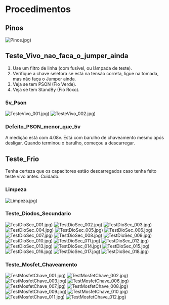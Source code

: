 # Procedimentos

## Pinos

![Pinos.jpg)](img/procedimentos/pinos/Pinos_001.jpg)

## Teste_Vivo_nao_faca_o_jumper_ainda

1. Use um filtro de linha (com fusível, ou lâmpada de teste).
2. Verifique a chave seletora se está na tensão correta, ligue na tomada, mas não faça o Jumper ainda.
3. Veja se tem PSON (Fio Verde).
4. Veja se tem StandBy (Fio Roxo).

### 5v_Pson

![TesteVivo_001.jpg)](img/procedimentos/5v_Pson/TesteVivo_001.jpg)
![TesteVivo_002.jpg)](img/procedimentos/5v_Pson/TesteVivo_002.jpg)

### Defeito_PSON_menor_que_5v

A medição está com 4.08v. Está com barulho de chaveamento mesmo após desligar. Quando terminou o barulho, começou a descarregar.

## Teste_Frio

Tenha certeza que os capacitores estão descarregados caso tenha feito teste vivo antes. Cuidado.

### Limpeza

![Limpeza.jpg)](img/procedimentos/limpeza/Limpeza.jpg)

### Teste_Diodos_Secundario

![TestDioSec_001.jpg)](img/procedimentos/testeDiodosSecundario/TestDioSec_001.jpg)
![TestDioSec_002.jpg)](img/procedimentos/testeDiodosSecundario/TestDioSec_002.jpg)
![TestDioSec_003.jpg)](img/procedimentos/testeDiodosSecundario/TestDioSec_003.jpg)
![TestDioSec_004.jpg)](img/procedimentos/testeDiodosSecundario/TestDioSec_004.jpg)
![TestDioSec_005.jpg)](img/procedimentos/testeDiodosSecundario/TestDioSec_005.jpg)
![TestDioSec_006.jpg)](img/procedimentos/testeDiodosSecundario/TestDioSec_006.jpg)
![TestDioSec_007.jpg)](img/procedimentos/testeDiodosSecundario/TestDioSec_007.jpg)
![TestDioSec_008.jpg)](img/procedimentos/testeDiodosSecundario/TestDioSec_008.jpg)
![TestDioSec_009.jpg)](img/procedimentos/testeDiodosSecundario/TestDioSec_009.jpg)
![TestDioSec_010.jpg)](img/procedimentos/testeDiodosSecundario/TestDioSec_010.jpg)
![TestDioSec_011.jpg)](img/procedimentos/testeDiodosSecundario/TestDioSec_011.jpg)
![TestDioSec_012.jpg)](img/procedimentos/testeDiodosSecundario/TestDioSec_012.jpg)
![TestDioSec_013.jpg)](img/procedimentos/testeDiodosSecundario/TestDioSec_013.jpg)
![TestDioSec_014.jpg)](img/procedimentos/testeDiodosSecundario/TestDioSec_014.jpg)
![TestDioSec_015.jpg)](img/procedimentos/testeDiodosSecundario/TestDioSec_015.jpg)
![TestDioSec_016.jpg)](img/procedimentos/testeDiodosSecundario/TestDioSec_016.jpg)
![TestDioSec_017.jpg)](img/procedimentos/testeDiodosSecundario/TestDioSec_017.jpg)
![TestDioSec_018.jpg)](img/procedimentos/testeDiodosSecundario/TestDioSec_018.jpg)

### Teste_Mosfet_Chaveamento

![TestMosfetChave_001.jpg)](img/procedimentos/testeMosfetChaveamento/TestMosfetChave_001.jpg)
![TestMosfetChave_002.jpg)](img/procedimentos/testeMosfetChaveamento/TestMosfetChave_002.jpg)
![TestMosfetChave_003.jpg)](img/procedimentos/testeMosfetChaveamento/TestMosfetChave_003.jpg)
![TestMosfetChave_006.jpg)](img/procedimentos/testeMosfetChaveamento/TestMosfetChave_006.jpg)
![TestMosfetChave_007.jpg)](img/procedimentos/testeMosfetChaveamento/TestMosfetChave_007.jpg)
![TestMosfetChave_008.jpg)](img/procedimentos/testeMosfetChaveamento/TestMosfetChave_008.jpg)
![TestMosfetChave_009.jpg)](img/procedimentos/testeMosfetChaveamento/TestMosfetChave_009.jpg)
![TestMosfetChave_010.jpg)](img/procedimentos/testeMosfetChaveamento/TestMosfetChave_010.jpg)
![TestMosfetChave_011.jpg)](img/procedimentos/testeMosfetChaveamento/TestMosfetChave_011.jpg)
![TestMosfetChave_012.jpg)](img/procedimentos/testeMosfetChaveamento/TestMosfetChave_012.jpg)
